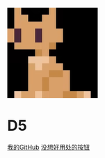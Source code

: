![logo](_media/logo.png)

# <big>D5</big>


<span id="busuanzi_container_site_pv" style='display:none'>
    本站总访问量:<span id="busuanzi_value_site_pv"></span> 次
</span>
<span id="busuanzi_container_site_uv" style='display:none'>
    总访客数:<span id="busuanzi_value_site_uv"></span> 人
</span>

[我的GitHub](https://github.com/D5rrr)
[没想好用处的按钮]()